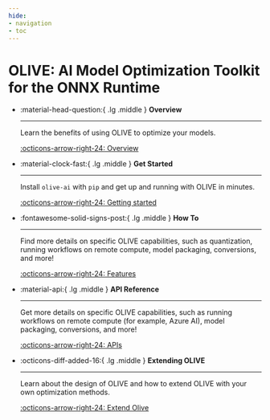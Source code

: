 ```yaml
---
hide:
- navigation
- toc
---
```


# OLIVE: AI Model Optimization Toolkit for the ONNX Runtime

<div class="grid cards" markdown>

-   :material-head-question:{ .lg .middle } __Overview__

    ---

    Learn the benefits of using OLIVE to optimize your models.

    [:octicons-arrow-right-24: Overview](why-olive.md)
    

-   :material-clock-fast:{ .lg .middle } __Get Started__

    ---

    Install `olive-ai` with `pip` and get up and running with OLIVE in minutes.

    [:octicons-arrow-right-24: Getting started](getting-started/getting-started.md)
    

<!-- -   :material-school:{ .lg .middle } __Tutorials__
    
    ---
    
    Find end-to-end tutorials that take you through various model optimization and deployment scenarios.

    [:octicons-arrow-right-24: Tutorials](tutorials/index.md) -->

-   :fontawesome-solid-signs-post:{ .lg .middle } __How To__

    ---

    Find more details on specific OLIVE capabilities, such as quantization, running workflows on remote compute, model packaging, conversions, and more!

    [:octicons-arrow-right-24: Features](how-to/index.md)

-   :material-api:{ .lg .middle } __API Reference__

    ---

    Get more details on specific OLIVE capabilities, such as running workflows on remote compute (for example, Azure AI), model packaging, conversions, and more!

    [:octicons-arrow-right-24: APIs](api/index.md)

-   :octicons-diff-added-16:{ .lg .middle } __Extending OLIVE__

    ---

    Learn about the design of OLIVE and how to extend OLIVE with your own optimization methods.

    [:octicons-arrow-right-24: Extend Olive](extending/index.md)